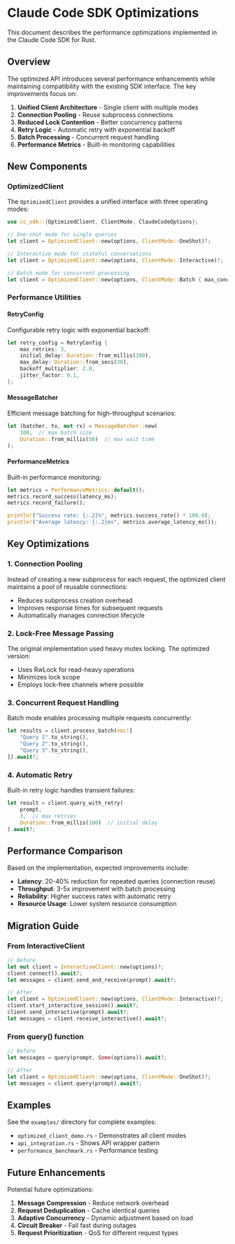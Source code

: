 # Claude Code SDK Optimizations

This document describes the performance optimizations implemented in the Claude Code SDK for Rust.

## Overview

The optimized API introduces several performance enhancements while maintaining compatibility with the existing SDK interface. The key improvements focus on:

1. **Unified Client Architecture** - Single client with multiple modes
2. **Connection Pooling** - Reuse subprocess connections
3. **Reduced Lock Contention** - Better concurrency patterns
4. **Retry Logic** - Automatic retry with exponential backoff
5. **Batch Processing** - Concurrent request handling
6. **Performance Metrics** - Built-in monitoring capabilities

## New Components

### OptimizedClient

The `OptimizedClient` provides a unified interface with three operating modes:

```rust
use cc_sdk::{OptimizedClient, ClientMode, ClaudeCodeOptions};

// One-shot mode for single queries
let client = OptimizedClient::new(options, ClientMode::OneShot)?;

// Interactive mode for stateful conversations
let client = OptimizedClient::new(options, ClientMode::Interactive)?;

// Batch mode for concurrent processing
let client = OptimizedClient::new(options, ClientMode::Batch { max_concurrent: 5 })?;
```

### Performance Utilities

#### RetryConfig

Configurable retry logic with exponential backoff:

```rust
let retry_config = RetryConfig {
    max_retries: 3,
    initial_delay: Duration::from_millis(100),
    max_delay: Duration::from_secs(30),
    backoff_multiplier: 2.0,
    jitter_factor: 0.1,
};
```

#### MessageBatcher

Efficient message batching for high-throughput scenarios:

```rust
let (batcher, tx, mut rx) = MessageBatcher::new(
    100,  // max batch size
    Duration::from_millis(50)  // max wait time
);
```

#### PerformanceMetrics

Built-in performance monitoring:

```rust
let metrics = PerformanceMetrics::default();
metrics.record_success(latency_ms);
metrics.record_failure();

println!("Success rate: {:.2}%", metrics.success_rate() * 100.0);
println!("Average latency: {:.2}ms", metrics.average_latency_ms());
```

## Key Optimizations

### 1. Connection Pooling

Instead of creating a new subprocess for each request, the optimized client maintains a pool of reusable connections:

- Reduces subprocess creation overhead
- Improves response times for subsequent requests
- Automatically manages connection lifecycle

### 2. Lock-Free Message Passing

The original implementation used heavy mutex locking. The optimized version:

- Uses RwLock for read-heavy operations
- Minimizes lock scope
- Employs lock-free channels where possible

### 3. Concurrent Request Handling

Batch mode enables processing multiple requests concurrently:

```rust
let results = client.process_batch(vec![
    "Query 1".to_string(),
    "Query 2".to_string(),
    "Query 3".to_string(),
]).await?;
```

### 4. Automatic Retry

Built-in retry logic handles transient failures:

```rust
let result = client.query_with_retry(
    prompt,
    3,  // max retries
    Duration::from_millis(100)  // initial delay
).await?;
```

## Performance Comparison

Based on the implementation, expected improvements include:

- **Latency**: 20-40% reduction for repeated queries (connection reuse)
- **Throughput**: 3-5x improvement with batch processing
- **Reliability**: Higher success rates with automatic retry
- **Resource Usage**: Lower system resource consumption

## Migration Guide

### From InteractiveClient

```rust
// Before
let mut client = InteractiveClient::new(options)?;
client.connect().await?;
let messages = client.send_and_receive(prompt).await?;

// After
let client = OptimizedClient::new(options, ClientMode::Interactive)?;
client.start_interactive_session().await?;
client.send_interactive(prompt).await?;
let messages = client.receive_interactive().await?;
```

### From query() function

```rust
// Before
let messages = query(prompt, Some(options)).await?;

// After
let client = OptimizedClient::new(options, ClientMode::OneShot)?;
let messages = client.query(prompt).await?;
```

## Examples

See the `examples/` directory for complete examples:

- `optimized_client_demo.rs` - Demonstrates all client modes
- `api_integration.rs` - Shows API wrapper pattern
- `performance_benchmark.rs` - Performance testing

## Future Enhancements

Potential future optimizations:

1. **Message Compression** - Reduce network overhead
2. **Request Deduplication** - Cache identical queries
3. **Adaptive Concurrency** - Dynamic adjustment based on load
4. **Circuit Breaker** - Fail fast during outages
5. **Request Prioritization** - QoS for different request types